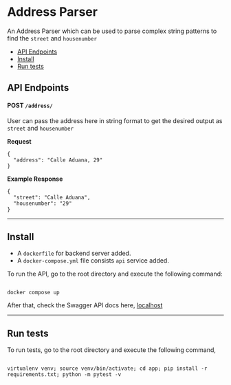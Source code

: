 # Address Parser

An Address Parser which can be used to parse complex string patterns to find the `street` and `housenumber`

- [API Endpoints](#api-endpoints)
- [Install](#install)
- [Run tests](#run-tests)

## API Endpoints

#### POST `/address/`

User can pass the address here in string format to get the desired output as `street` and `housenumber`

**Request**

```
{
  "address": "Calle Aduana, 29"
}
```

**Example Response**

```
{
  "street": "Calle Aduana",
  "housenumber": "29"
}
```
---

## Install

- A `dockerfile` for backend server added.
- A `docker-compose.yml` file consists `api` service added.

To run the API, go to the root directory and execute the following command:

```

docker compose up

```
After that, check the Swagger API docs here, [localhost](http://localhost/docs)


---

## Run tests

To run tests, go to the root directory and execute the following command,

```

virtualenv venv; source venv/bin/activate; cd app; pip install -r requirements.txt; python -m pytest -v

```

